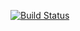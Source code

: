 [![Build Status](https://www.travis-ci.com/glory-ka/glodi-Kaymbe-FinalExam-UnitTest.svg?branch=master)](https://www.travis-ci.com/glory-ka/glodi-Kaymbe-FinalExam-UnitTest)
